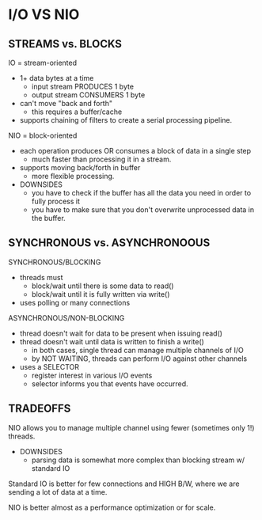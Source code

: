 # I/O VS NIO

## STREAMS vs. BLOCKS
IO = stream-oriented
- 1+ data bytes at a time
    - input stream PRODUCES 1 byte
    - output stream CONSUMERS 1 byte
- can't move "back and forth"
    - this requires a buffer/cache
- supports chaining of filters to create a serial processing 
pipeline.


NIO = block-oriented
- each operation produces OR consumes a block of data in a single step
    - much faster than processing it in a stream.
- supports moving back/forth in buffer
    - more flexible processing. 
- DOWNSIDES
    - you have to check if the buffer has all the data you need in order
    to fully process it
    - you have to make sure that you don't overwrite unprocessed data in
    the buffer. 
    
## SYNCHRONOUS vs. ASYNCHRONOOUS
SYNCHRONOUS/BLOCKING
- threads must
    - block/wait until there is some data to read()
    - block/wait until it is fully written via write()
- uses polling or many connections
    
ASYNCHRONOUS/NON-BLOCKING
- thread doesn't wait for data to be present when issuing read()
- thread doesn't wait until data is written to finish a write()
    - in both cases, single thread can manage multiple channels of I/O
    - by NOT WAITING, threads can perform I/O against other channels 
- uses a SELECTOR
    - register interest in various I/O events
    - selector informs you that events have occurred.
    
## TRADEOFFS
NIO allows you to manage multiple channel using fewer (sometimes only 1!)
threads. 
- DOWNSIDES
    - parsing data is somewhat more complex than blocking stream w/ 
    standard IO
    
Standard IO is better for few connections and HIGH B/W, where we are
sending a lot of data at a time. 

NIO is better almost as a performance optimization or for scale. 
    
